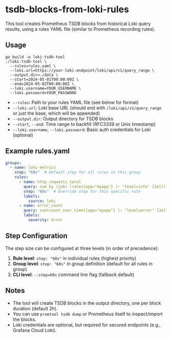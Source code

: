 # tsdb-blocks-from-loki-rules

This tool creates Prometheus TSDB blocks from historical Loki query results, using a rules YAML file (similar to Prometheus recording rules).

## Usage

```
go build -o loki-tsdb-tool
./loki-tsdb-tool \
  --rules=rules.yaml \
  --loki.url=https://your-loki-endpoint/loki/api/v1/query_range \
  --output.dir=./data \
  --start=2024-05-01T00:00:00Z \
  --end=2024-05-02T00:00:00Z \
  --loki.username=YOUR_USERNAME \
  --loki.password=YOUR_PASSWORD
```

- `--rules`: Path to your rules YAML file (see below for format)
- `--loki.url`: Loki base URL (should end with `/loki/api/v1/query_range` or just the base, which will be appended)
- `--output.dir`: Output directory for TSDB blocks
- `--start`, `--end`: Time range to backfill (RFC3339 or Unix timestamp)
- `--loki.username`, `--loki.password`: Basic auth credentials for Loki (optional)

## Example rules.yaml

```yaml
groups:
  - name: loki-metrics
    step: "60s"  # Default step for all rules in this group
    rules:
      - name: http_requests_total
        query: sum by (job) (rate({app="myapp"} |~ "level=info" [1m]))
        step: "60s"  # Override step for this specific rule
        labels:
          source: loki
      - name: error_count
        query: sum(count_over_time({app="myapp"} |~ "level=error" [1m]))
        labels:
          severity: error
```

## Step Configuration

The step size can be configured at three levels (in order of precedence):
1. **Rule level**: `step: "60s"` in individual rules (highest priority)
2. **Group level**: `step: "60s"` in group definition (default for all rules in group)
3. **CLI level**: `--step=60s` command line flag (fallback default)

## Notes
- The tool will create TSDB blocks in the output directory, one per block duration (default 2h).
- You can use `promtool tsdb dump` or Prometheus itself to inspect/import the blocks.
- Loki credentials are optional, but required for secured endpoints (e.g., Grafana Cloud Loki). 
